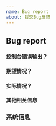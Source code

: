 ```yaml
---
name: Bug report
about: 提交Bug反馈
---
```


<!-- 请确定这是一个Bug反馈，而不是一个需求反馈或问题求助，否则ISSUE可能被关闭 -->
<!-- 请提供可供复现Bug的必要条件，否则ISSUE可能被关闭 -->

## Bug report

#### 控制台错误输出？
<!-- (若无错误输出请忽略) -->

#### 期望情况？

#### 实际情况？

#### 其他相关信息

### 系统信息
<!-- 运行 vue info -->
